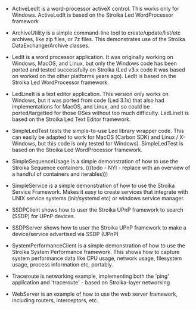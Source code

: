  * ActiveLedIt 
   is a word-processor activeX control. This works only for Windows.
   ActiveLedIt is based on the Stroika Led WordProcessor framework

 * ArchiveUtility 
   is a simple command-line tool to create/update/list/etc archives, like zip files, or 7z files.
   This demonstrates use of the Stroika DataExchange/Archive classes.

 * LedIt
   is a word processor application. It was originally working on Windows,
   MacOS, and Linux, but only the Windows code has been ported and tested
   successfully on Stroika (Led v3.x code it was based on worked on the
   other platforms years ago).
   LedIt is based on the Stroika Led WordProcessor framework.

 * LedLineIt
   is a text editor application. This version only works on Windows, but it
   was ported from code (Led 3.1x) that also had implementations for MacOS, and
   Linux, and so could be ported/targetted for those OSes without too much difficulty.
   LedLineIt is based on the Stroika Led Text Editor framework.

 * SimpleLedTest
   tests the simple-to-use Led library wrapper code. This can easily
   be adapted to work for MacOS (Carbon SDK) and Linux / X-Windows, but
   this code is only tested for Windows).
   SimpleLedTest is based on the Stroika Led WordProcessor framework.

 * SimpleSequenceUsage
   is a simple demonstration of how to use the Stroika Sequence containers.
   (((todo - NYI - replace with an overview of a handful of containers and iterables)))
 
 * SimpleService
   is a simple demonstration of how to use the Stroika Service Framework. Makes it easy to create
   services that integrate with UNIX service systems (init/systemd etc) or windows service manager.
 
 * SSDPClient
   shows how to user the Stroika UPnP framework to search (SSDP) for UPnP devices.

 * SSDPServer
   shows how to user the Stroika UPnP framework to make a device/service advertised via SSDP (UPnP)

 * SystemPerformanceClient
   is a simple demonstration of how to use the Stroika System Performance framework. This shows how to capture
   system performance data like CPU usage, network usage, filesystem usage, process information etc, portably.

 * Traceroute
   is networking example, implementing both the 'ping' application and 'traceroute' - based on Stroika-layer networking

 * WebServer
   is an example of how to use the web server framework, including routers, interceptors, etc.


